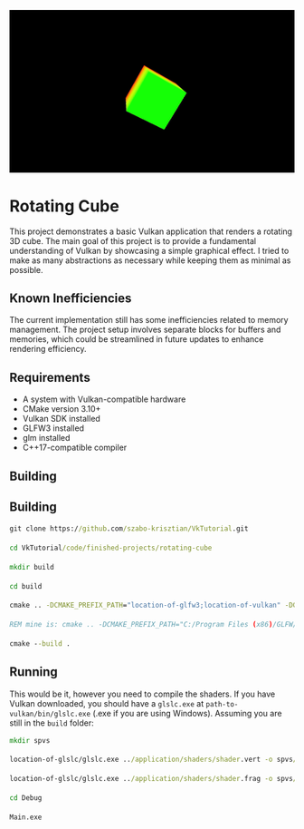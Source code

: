 <p align="center">
    <img src="https://github.com/szabo-krisztian/VkTutorial/blob/master/images/spinning_cube.gif" alt="cube" />
</p>

# Rotating Cube

This project demonstrates a basic Vulkan application that renders a rotating 3D cube. The main goal of this project is to provide a fundamental understanding of Vulkan by showcasing a simple graphical effect. I tried to make as many abstractions as necessary while keeping them as minimal as possible.

## Known Inefficiencies

The current implementation still has some inefficiencies related to memory management. The project setup involves separate blocks for buffers and memories, which could be streamlined in future updates to enhance rendering efficiency.

## Requirements

- A system with Vulkan-compatible hardware
- CMake version 3.10+
- Vulkan SDK installed
- GLFW3 installed
- glm installed
- C++17-compatible compiler

## Building

## Building
```bat
git clone https://github.com/szabo-krisztian/VkTutorial.git

cd VkTutorial/code/finished-projects/rotating-cube

mkdir build

cd build

cmake .. -DCMAKE_PREFIX_PATH="location-of-glfw3;location-of-vulkan" -DGLM_PATH="location-of-glm"

REM mine is: cmake .. -DCMAKE_PREFIX_PATH="C:/Program Files (x86)/GLFW/lib/cmake;C:/VulkanAPI/Lib/cmake" -DGLM_PATH="C:/glm"

cmake --build .
```

## Running

This would be it, however you need to compile the shaders. If you have Vulkan downloaded, you should have a ```glslc.exe``` at ```path-to-vulkan/bin/glslc.exe``` (.exe if you are using Windows). Assuming you are still in the ```build``` folder:

```bat
mkdir spvs

location-of-glslc/glslc.exe ../application/shaders/shader.vert -o spvs/vert.spv

location-of-glslc/glslc.exe ../application/shaders/shader.frag -o spvs/frag.spv

cd Debug

Main.exe
```